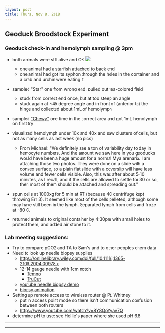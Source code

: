 ```yaml
---
layout: post
title: Thurs. Nov 8, 2018
---
```


## Geoduck Broodstock Experiment

### Geoduck check-in and hemolymph sampling @ 3pm
- both animals were still alive and OK
![](https://raw.githubusercontent.com/shellywanamaker/P_generosa/master/Hemolymph_sampling_pilot/20181108/IMG_20181108_151643.jpg)  
	- one animal had a starfish attached to back end
	- one animal had got its syphon through the holes in the container and a crab and urchin were eating it
- sampled "Star" one from wrong end, pulled out tea-colored fluid
	- stuck from correct end once, but at too steep an angle
	- stuck again at ~45 degree angle and in front of (anterior to) the hinge and collected about 1mL of hemolymph

- sampled ["Chewy"](https://raw.githubusercontent.com/shellywanamaker/P_generosa/master/Hemolymph_sampling_pilot/20181108/IMG_20181108_152248.jpg) one time in the correct area and got 1mL hemolymph on first try

 - visualized hemolymph under 10x and 40x and saw clusters of cells, but not as many cells as last week (no pics)
 	- From Michael: "We definitely see a ton of variability day to day in hemocyte numbers. And the amount we saw here in you geoducks would have been a huge amount for a normal Mya arenaria. I am attaching those two photos. They were done on a slide with a convex surface, so a plain flat slide with a coverslip will have less volume and fewer cells visible. Also, this was after about 5-10 minutes, as I recall, and if the cells are allowed to settle for 30 or so, then most of them should be attached and spreading out."
 
- spun cells at 1000xg for 5 min at RT (because 4C centrifuge kept throwing Err 3). It seemed like most of the cells pelleted, although some may have still been in the lymph. Separated lymph from cells and froze at -80 C.

- returned animals to original container by 4:30pm with small holes to protect them, and added air stone to it.

### Lab meeting suggestions:

- Try to compare pCO2 and TA to Sam's and to other peoples chem data 
- Need to look up needle biopsy supplies 
	- https://onlinelibrary.wiley.com/doi/full/10.1111/j.1365-2109.2004.00978.x
	- 12-14 gauge needle with 1cm notch
		- [Temno](https://www.bd.com/en-in/our-products/interventional-procedures/biopsy/soft-tissue-biopsy/temno-evolution-biopsy-needle)
		- [TruCut](https://www.medline.com/sku/item/MDPBXT2N2702X;ecomsessionid=XS9l2JDZv2vqFufkFAjNVA__?skuIndex=S1&question=&flowType=&indexCount=w)
	- [youtube needle biopsy demo](https://www.youtube.com/watch?v=mYxc1nDKfGY)
	- [biopsy animation](https://www.cookmedical.com/products/ir_qct_webds/)
- Setting up remote access to wireless router @ Pt. Whitney
	- put in access point mode so there isn't communication confusion between both routers
	- https://www.youtube.com/watch?v=8Y8QoYyav7Q
- determine pH to use: see Hollie's paper where she used pH 6.8

----
****